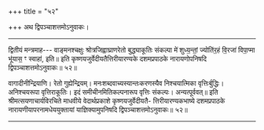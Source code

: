 +++
title = "५२"

+++
अथ द्विपञ्चाशत्तमोऽनुवाकः।
________________________
द्वितीयं मन्त्रमाह---
वाङ्मनश्चक्षुः श्रोत्रजिह्वाघ्राणरेतो बुद्ध्याकूतिः संकल्पा मे॑
शुध्य॒न्तां॒ ज्योति॑र॒हं वि॒रजा॑ विपा॒प्मा भू॑यास॒ ꣳ स्वाहा॑, इति॥
इति कृष्णयजुर्वेदीयतैत्तिरीयारण्यके दशमप्रपाठके नारायणोपनिषदि
द्विपञ्चाशत्तमोऽनुवाकः॥ ५२॥

वागादीनीन्द्रियाणि। रेतो गुह्येन्द्रियम्। मनःशब्दवाच्यस्यान्तःकरणस्यैव निश्चयात्मिका वृत्तिःर्बुद्धिः। अनिश्चयरूपा वृत्तिराकूतिः। इदं समीचीनमितिकल्पनारूप वृत्तिः संकल्पः। अन्यत्पूर्ववत्॥
इति श्रीमत्सयणाचार्यविरचिते माधवीये वेदार्थप्रकाशे कृष्णयजुर्वेदीयतै-
त्तिरीयारण्यकभाष्ये दशमप्रपाठके नारायणीयापरनामधेययुक्तायां
याज्ञिक्यामुपनिषदि द्विपञ्चाशत्तमोऽनुवाकः॥ ५२॥
________________________
